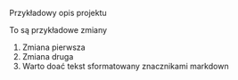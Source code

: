 Przykładowy opis projektu

To są przykładowe zmiany
1) Zmiana pierwsza
2) Zmiana druga
3) Warto doać tekst sformatowany znacznikami markdown
